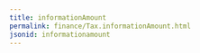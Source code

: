 ```yaml
---
title: informationAmount
permalink: finance/Tax.informationAmount.html
jsonid: informationamount
---
```

